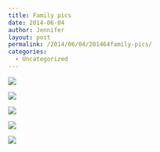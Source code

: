 ```yaml
---
title: Family pics
date: 2014-06-04
author: Jennifer
layout: post
permalink: /2014/06/04/201464family-pics/
categories:
  - Uncategorized
---
```

![](http://static1.squarespace.com/static/50db6bb3e4b015296cd43789/50dfa5b1e4b0dc6320e0b5ea/538f948de4b05bdda222c08d/1401918617343/iphone-20140604174842-0.jpg)

![](http://static1.squarespace.com/static/50db6bb3e4b015296cd43789/50dfa5b1e4b0dc6320e0b5ea/538f948ee4b05bdda222c08f/1401918615311/iphone-20140604174842-1.jpg)

![](http://static1.squarespace.com/static/50db6bb3e4b015296cd43789/50dfa5b1e4b0dc6320e0b5ea/538f948fe4b05bdda222c092/1401918622178/iphone-20140604174842-2.jpg)

![](http://static1.squarespace.com/static/50db6bb3e4b015296cd43789/50dfa5b1e4b0dc6320e0b5ea/538f9491e4b05bdda222c0a6/1401918615276/iphone-20140604174842-3.jpg)

![](http://static1.squarespace.com/static/50db6bb3e4b015296cd43789/50dfa5b1e4b0dc6320e0b5ea/538f9491e4b05bdda222c0a8/1401918617382/iphone-20140604174842-4.jpg)
